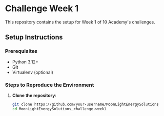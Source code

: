 # Challenge Week 1

This repository contains the setup for Week 1 of 10 Academy's challenges.

## Setup Instructions

### Prerequisites
- Python 3.12+
- Git
- Virtualenv (optional)


### Steps to Reproduce the Environment
1. **Clone the repository**:
   ```bash
   git clone https://github.com/your-username/MoonLightEnergySolutions_challenge-week1.git
   cd MoonLightEnergySolutions_challenge-week1
